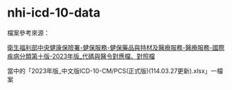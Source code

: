 # nhi-icd-10-data

檔案參考來源：

[衛生福利部中央健康保險署-健保服務-健保藥品與特材及醫療服務-醫療服務-國際疾病分類第十版-2023年版_代碼與醫令對應檔、對照檔](https://www.nhi.gov.tw/ch/lp-3847-1.html)

當中的「2023年版_中文版ICD-10-CM/PCS(正式版)(114.03.27更新).xlsx」一檔案
